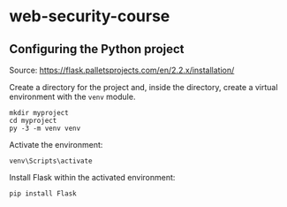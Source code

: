 # web-security-course

## Configuring the Python project

Source: https://flask.palletsprojects.com/en/2.2.x/installation/

Create a directory for the project and, inside the directory, create a virtual environment with the `venv` module.

```
mkdir myproject
cd myproject
py -3 -m venv venv
````

Activate the environment:
```
venv\Scripts\activate
```

Install Flask within the activated environment:
```
pip install Flask
```
